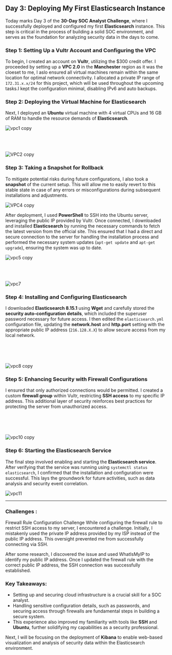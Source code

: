 



## Day 3: Deploying My First Elasticsearch Instance

Today marks Day 3 of the **30-Day SOC Analyst Challenge**, where I successfully deployed and configured my first **Elasticsearch** instance. This step is critical in the process of building a solid SOC environment, and serves as the foundation for analyzing security data in the days to come.

### Step 1: Setting Up a Vultr Account and Configuring the VPC

To begin, I created an account on **Vultr**, utilizing the $300 credit offer. I proceeded by setting up a **VPC 2.0** in the **Manchester** region as it was the cloeset to me, I aslo ensured all virtual machines remain within the same location for optimal network connectivity. I allocated a private IP range of `172.31.x.x/24` for this project, which will be used throughout the upcoming tasks.I kept the configuration minimal, disabling IPv6 and auto backups.

### Step 2: Deploying the Virtual Machine for Elasticsearch

Next, I deployed an **Ubuntu** virtual machine with 4 virtual CPUs and 16 GB of RAM to handle the resource demands of **Elasticsearch**.

![vpc1 copy](https://github.com/user-attachments/assets/d2c1446a-273d-4309-9af7-b0ef75f1478c)
<br>
<br><br><br>


![VPC2 copy](https://github.com/user-attachments/assets/57d642ad-5d6f-46cb-99a0-9f1a75008ef8)







### Step 3: Taking a Snapshot for Rollback

To mitigate potential risks during future configurations, I also took a **snapshot** of the current setup. This will allow me to easily revert to this stable state in case of any errors or misconfigurations during subsequent installations and adjustments.

![VPC4 copy](https://github.com/user-attachments/assets/7f49e60f-6168-4c8e-9a05-0711e52a3a09)


 After deployment, I used **PowerShell** to SSH into the Ubuntu server, leveraging the public IP provided by Vultr. Once connected, I downloaded and installed **Elasticsearch** by running the necessary commands to fetch the latest version from the official site. This ensured that I had a direct and secure connection to the server for handling the installation process and performed the necessary system updates (`apt-get update` and `apt-get upgrade`), ensuring the system was up to date.

![vpc5  copy](https://github.com/user-attachments/assets/c8aa47c8-2a85-4da6-9c48-63aab131f05c)
<br>
<br><br><br>


![vpc7](https://github.com/user-attachments/assets/79275ced-3b25-4834-96c3-d669da1df0c6)






### Step 4: Installing and Configuring Elasticsearch

I downloaded **Elasticsearch 8.15.1** using **Wget** and carefully stored the **security auto-configuration details**, which included the superuser password necessary for future access. I then edited the `elasticsearch.yml` configuration file, updating the **network.host** and **http.port** setting with the appropriate public IP address (`216.128.X.X`) to allow secure access from my local network.

<br><br><br>


![vpc8 copy](https://github.com/user-attachments/assets/48699baa-778e-47ec-bc03-f6458851f7a3)



### Step 5: Enhancing Security with Firewall Configurations
I ensured that only authorized connections would be permitted. I created a custom **firewall group** within Vultr, restricting **SSH access** to my specific IP address. This additional layer of security reinforces best practices for protecting the server from unauthorized access.


<br><br><br>


![vpc10 copy](https://github.com/user-attachments/assets/bfdfdd1f-30cc-4ba8-9c66-bf18c189e64b)





### Step 6: Starting the Elasticsearch Service

The final step involved enabling and starting the **Elasticsearch service**. After verifying that the service was running using `systemctl status elasticsearch`, I confirmed that the installation and configuration were successful. This lays the groundwork for future activities, such as data analysis and security event correlation.


![vpc11](https://github.com/user-attachments/assets/81900c70-9fe2-4d68-a891-69a58a486439)







---
### Challenges :

Firewall Rule Configuration Challenge
While configuring the firewall rule to restrict SSH access to my server, I encountered a challenge. Initially, I mistakenly used the private IP address provided by my ISP instead of the public IP address. This oversight prevented me from successfully connecting via SSH.

After some research, I discovered the issue and used WhatIsMyIP to identify my public IP address. Once I updated the firewall rule with the correct public IP address, the SSH connection was successfully established.






### Key Takeaways:

- Setting up and securing cloud infrastructure is a crucial skill for a SOC analyst. 
- Handling sensitive configuration details, such as passwords, and securing access through firewalls are fundamental steps in building a secure system.
- This experience also improved my familiarity with tools like **SSH** and **Ubuntu**, further solidifying my capabilities as a security professional.

Next, I will be focusing on the deployment of **Kibana** to enable web-based visualization and analysis of security data within the Elasticsearch environment.





